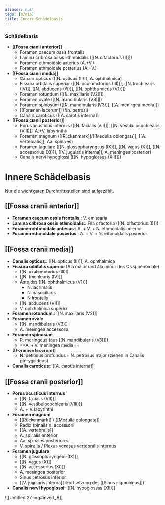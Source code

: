 ```yaml
---
aliases: null
tags: [m/m15]
title: Innere Schädelbasis
---
```

### Schädelbasis 
- **[[Fossa cranii anterior]]**
	- Foramen caecum ossis frontalis
	- Lamina cribrosa ossis ethmoidalis ([[N. olfactorius (I)]])
	- Foramen ethmoidale anterius (A.+V.)
	- Foramen ethmoidale posterius (A.+V.)
- **[[Fossa cranii media]]**
	- Canalis opticus ([[N. opticus (II)]], A. ophthalmica)
	- Fissura orbitalis superior ([[N. oculomotorius (III)]], [[N. trochlearis (IV)]], [[N. abducens (VI)]], [[N. ophthalmicus (V1)]])
	- Foramen rotundum ([[N. maxillaris (V2)]])
	- Foramen ovale ([[N. mandibularis (V3)]])
	- Foramen spinosum ([[N. mandibularis (V3)]], [[A. meningea media]])
	- [[Foramen lacerum]] (Nn. petrosi)
	- Canalis caroticus ([[A. carotis interna]])
- **[[Fossa cranii posterior]]**
	- Porus acusticus internus ([[N. facialis (VII)]], [[N. vestibulocochlearis (VIII)]], A.+V. labyrinthi)
	- Foramen magnum ([[Rückenmark]]/[[Medulla oblongata]], [[A. vertebralis]], Aa. spinales)
	- Foramen jugulare ([[N. glossopharyngeus (IX)]], [[N. vagus (X)]], [[N. accessorius (XI)]], [[V. jugularis interna]], A. meningea posterior)
	- Canalis nervi hypoglossi ([[N. hypoglossus (XII)]])

# Innere Schädelbasis
Nur die wichtigsten Durchtrittsstellen sind aufgezählt.
## [[Fossa cranii anterior]]
- **Foramen caecum ossis frontalis**:: V. emissaria
- **Lamina cribrosa ossis ethmoidalis**:: Fila olfactoria ([[N. olfactorius (I)]])
- **Foramen ehtmoidale anterius**:: A. + V. + N. ethmoidalis anterior
- **Foramen ethmoidale posterius**:: A. + V. + N. ethmoidalis posterior

## [[Fossa cranii media]]
- **Canalis opticus**:: [[N. opticus (II)]], A. ophthalmica
- **Fissura orbitalis superior** (Ala major und Ala minor des Os sphenoidale)
	- [[N. oculomotorius (III)]]
	- [[N. trochlearis (IV)]]
	- Äste des [[N. ophthalmicus (V1)]]
		- N. lacrimalis
		- N. nasociliaris
		- N frontalis
	- [[N. abducens (VI)]]
	- V. ophthalmica superior
- **Foramen rotundum**:: [[N. maxillaris (V2)]]
- **Foramen ovale**
	- [[N. mandibularis (V3)]]
	- A. meningea accessoria
- **Foramen spinosum**
	- R. meningeus (aus [[N. mandibularis (V3)]])
	- ==A. + V. meningea media==
- **[[Foramen lacerum]]**
	- N. petrosus profundus + N. petrosus major (ziehen in Canalis pterygoideus)
- **Canalis caroticus**:: [[A. carotis interna]]
## [[Fossa cranii posterior]]
- **Porus acusticus internus**
	- [[N. facialis (VII)]]
	- [[N. vestibulocochlearis (VIII)]]
	- A. + V. labyrinthi
- **Foramen magnum**
	- [[Rückenmark]] / [[Medulla oblongata]]
	- Radix spinalis n. accessorii
	- [[A. vertebralis]]
	- A. spinalis anterior
	- Aa. spinales posteriores
	- V. spinalis / Plexus venosus vertebralis internus
- **Foramen jugulare**
	- [[N. glossopharyngeus (IX)]]
	- [[N. vagus (X)]]
	- [[N. accessorius (XI)]]
	- A. meningea posterior
	- Sinus petrosus inferior
	- [[V. jugularis interna]] (Fortsetzung des [[Sinus sigmoideus]])
- **Canalis nervi hypoglossi**:: [[N. hypoglossus (XII)]]



![[Untitled 27.png#invert_B]]